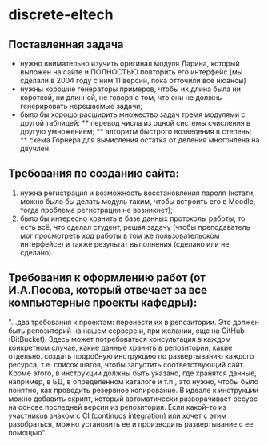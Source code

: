 # discrete-eltech
## Поставленная задача
* нужно внимательно изучить оригинал модуля Ларина, который выложен на сайте и ПОЛНОСТЬЮ повторить его интерфейс (мы сделали в 2004 году с ним 11 версий, пока отточили все нюансы)
* нужны хорошие генераторы примеров, чтобы их длина была ни короткой, ни длинной, не говоря о том, что они не должны генерировать нерешаемые задачи;
* было бы хорошо расширить множество задач тремя модулями с другой таблицей:
** перевод числа из одной системы счисления в другую умножением;
** алгоритм быстрого возведения в степень;
** схема Горнера для вычисления остатка от деления многочлена на двучлен.

## Требования по созданию сайта:
1. нужна регистрация и возможность восстановления пароля (кстати, можно было бы делать модуль таким, чтобы встроить его в Moodle, тогда проблема регистрации не возникнет);
2. было бы интересно хранить в базе данных протоколы работы, то есть всё, что сделал студент, решая задачу (чтобы преподаватель мог просмотреть ход работы в том же пользовательском интерфейсе) и также результат выполнения (сделано или не сделано).

## Требования к оформлению работ (от И.А.Посова, который отвечает за все компьютерные проекты кафедры):
"...два требования к проектам:
перенести их в репозитории. Это должен быть репозиторий на нашем сервере и, при желании, еще на GitHub (BitBucket). Здесь может потребоваться консультация в каждом конкретном случае, какие данные хранить в репозитории, какие отдельно.
создать подробную инструкцию по развертыванию каждого ресурса, т.е. список шагов, чтобы запустить соответствующий сайт. Кроме этого, в инструкции должны быть указано, где хранятся данные, например, в БД, в определенном каталоге и т.п., это нужно, чтобы было понятно, как проводить резервное копирование.
В идеале к инструкции можно добавить скрипт, который автоматически разворачивает ресурс на основе последней версии из репозитория. Если какой-то из участников знаком с CI (continuos integration) или хочет с этим разобраться, можно установить ее и производить развертывание с ее помощью".